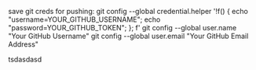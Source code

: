 save git creds for pushing:
git config --global credential.helper '!f() { echo "username=YOUR_GITHUB_USERNAME"; echo "password=YOUR_GITHUB_TOKEN"; }; f'
git config --global user.name "Your GitHub Username"
git config --global user.email "Your GitHub Email Address"


tsdasdasd